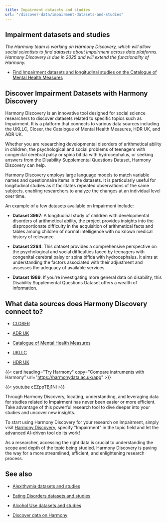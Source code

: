 ```yaml
---
title: Impairment datasets and studies
url: "/discover-data/impairment-datasets-and-studies"
---
```


## Impairment datasets and studies

*The Harmony team is working on Harmony Discovery, which will allow social scientists to find datasets about Impairment across data platforms. Harmony Discovery is due in 2025 and will extend the functionality of Harmony.*

* [Find Impairment datasets and longitudinal studies on the Catalogue of Mental Health Measures](https://www.cataloguementalhealth.ac.uk/?content=search&query=Topic:impairment)

## Discover Impairment Datasets with Harmony Discovery

Harmony Discovery is an innovative tool designed for social science researchers to discover datasets related to specific topics such as Impairment. It is a platform that connects to various data sources including the UKLLC, Closer, the Catalogue of Mental Health Measures, HDR UK, and ADR UK. 

Whether you are researching developmental disorders of arithmetical ability in children, the psychological and social problems of teenagers with congenital cerebral palsy or spina bifida with hydrocephalus, or seeking answers from the Disability Supplemental Questions Dataset, Harmony Discovery can help.

Harmony Discovery employs large language models to match variable names and questionnaire items in the datasets. It is particularly useful for longitudinal studies as it facilitates repeated observations of the same subjects, enabling researchers to analyze the changes at an individual level over time. 

An example of a few datasets available on Impairment include:

* **Dataset 3967**: A longitudinal study of children with developmental disorders of arithmetical ability, the project provides insights into the disproportionate difficulty in the acquisition of arithmetical facts and tables among children of normal intelligence with no known medical history of relevance.

* **Dataset 2264**: This dataset provides a comprehensive perspective on the psychological and social difficulties faced by teenagers with congenital cerebral palsy or spina bifida with hydrocephalus. It aims at understanding the factors associated with their adjustment and assesses the adequacy of available services.

* **Dataset 1989**: If you're investigating more general data on disability, this Disability Supplemental Questions Dataset offers a wealth of information.


## What data sources does Harmony Discovery connect to?

* [CLOSER](https://closer.ac.uk/)

* [ADR UK](https://www.adruk.org/data-access/data-catalogue/)

* [Catalogue of Mental Health Measures](https://www.cataloguementalhealth.ac.uk/)

* [UKLLC](https://explore.ukllc.ac.uk)

* [HDR UK](https://www.healthdatagateway.org/)

{{< card heading="Try Harmony" copy="Compare instruments with Harmony" url="https://harmonydata.ac.uk/app" >}}

{{< youtube cEZppTBj1NI >}}

Through Harmony Discovery, locating, understanding, and leveraging data for studies related to Impairment has never been easier or more efficient. Take advantage of this powerful research tool to dive deeper into your studies and uncover new insights.

To start using Harmony Discovery for your research on Impairment, simply visit [Harmony Discovery](https://www.harmony.ac.uk), specify "Impairment" in the topic field and let the advanced AI-driven tool do its work!

As a researcher, accessing the right data is crucial to understanding the scope and depth of the topic being studied. Harmony Discovery is paving the way for a more streamlined, efficient, and enlightening research process.

## See also

* [Alexithymia datasets and studies](/discover-data/alexithymia-datasets-and-studies)

* [Eating Disorders datasets and studies](/discover-data/eating-disorders-datasets-and-studies)

* [Alcohol Use datasets and studies](/discover-data/alcohol-use-datasets-and-studies)

* [Discover data on Harmony](/discover-data/)
